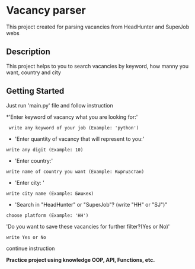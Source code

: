 # Vacancy parser 

This project created for parsing vacancies from HeadHunter and SuperJob webs

## Description

This project helps to you to search vacancies by keyword, how manny you want, country and city

## Getting Started

Just run 'main.py' file and follow instruction

*'Enter keyword of vacancy what you are looking for:'
```
 write any keyword of your job (Example: 'python')
```
* 'Enter quantity of vacancy that will represent to you:'
```
write any digit (Example: 10)
```
* 'Enter country:'
```
write name of country you want (Example: Кыргызстан)
```
* 'Enter city: '
```
write city name (Example: Бишкек)
```
* 'Search in "HeadHunter" or "SuperJob"? (write "HH" or "SJ")"
```
choose platform (Example: 'HH')
```
'Do you want to save these vacancies for further filter?(Yes or No)'
```
write Yes or No
```
continue instruction

**Practice project using knowledge OOP, API, Functions, etc.**


